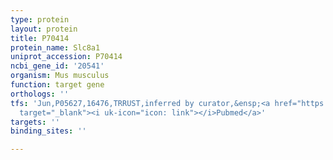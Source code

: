 ```yaml
---
type: protein
layout: protein
title: P70414
protein_name: Slc8a1
uniprot_accession: P70414
ncbi_gene_id: '20541'
organism: Mus musculus
function: target gene
orthologs: ''
tfs: 'Jun,P05627,16476,TRRUST,inferred by curator,&ensp;<a href="https://www.ncbi.nlm.nih.gov/pubmed/?term=29087512%5Buid%5D+OR+19945464%5Buid%5D"
  target="_blank"><i uk-icon="icon: link"></i>Pubmed</a>'
targets: ''
binding_sites: ''

---
```

